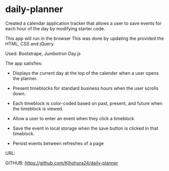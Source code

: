 # daily-planner
Created a calendar application tracker that allows a user to save events for each hour of the day by modifying starter code. 

This app will run in the browser
This was done by updating the provided the HTML, CSS and jQuery.

Used:
Bootstrape,
Jumbotron
Day.js

The app satisfies:

- Displays the current day at the top of the calender when a user opens the planner.

- Present timeblocks for standard business hours when the user scrolls down.

- Each timeblock is color-coded based on past, present, and future when the timeblock is viewed.

- Allow a user to enter an event when they click a timeblock

- Save the event in local storage when the save button is clicked in that timeblock.

- Persist events between refreshes of a page

URL:

GITHUB: https://github.com/Kjhohura24/daily-planner
